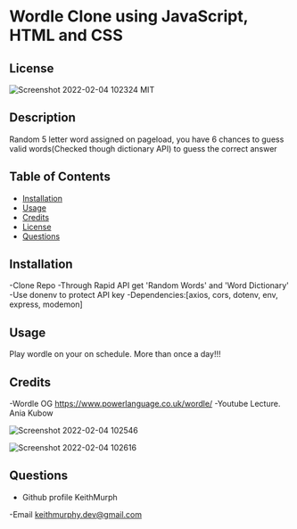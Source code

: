 
#  Wordle Clone using JavaScript, HTML and CSS

 ## License
 ![Screenshot 2022-02-04 102324](https://user-images.githubusercontent.com/85463607/152583058-bb2a61bc-1e8e-44c2-b0cb-006b17c4a51e.png)
  MIT


 ## Description
Random 5 letter word assigned on pageload, you have 6 chances to guess valid words(Checked though dictionary API) to guess the correct answer
 


 ## Table of Contents
 - [Installation](#howToInstall)
 - [Usage](#usage)
 - [Credits](#credits)
 - [License](#license)
 - [Questions](#questions)

 ## Installation
 -Clone Repo
 -Through Rapid API get 'Random Words' and 'Word Dictionary'
 -Use donenv to protect API key
 -Dependencies:[axios, cors, dotenv, env, express, modemon]

 ## Usage
 Play wordle on your on schedule. More than once a day!!!
    
   

 ## Credits
 -Wordle OG https://www.powerlanguage.co.uk/wordle/
 -Youtube Lecture. Ania Kubow

![Screenshot 2022-02-04 102546](https://user-images.githubusercontent.com/85463607/152583086-bf537655-4b03-4a02-bf24-f0ca8013f6dc.png)

![Screenshot 2022-02-04 102616](https://user-images.githubusercontent.com/85463607/152583111-bdc6a615-e25e-4b04-b0ad-9d338aeea63f.png)



 ## Questions

 - Github profile
  KeithMurph

  -Email
  keithmurphy.dev@gmail.com
